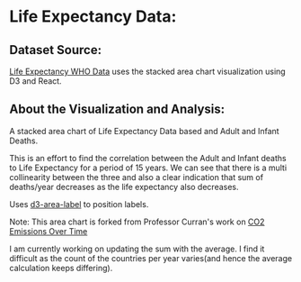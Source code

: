 # Life Expectancy Data:

## Dataset Source: 
[Life Expectancy WHO Data](https://gist.github.com/aishwarya8615/89d9f36fc014dea62487f7347864d16a) uses the stacked area chart visualization using D3 and React. 

## About the Visualization and Analysis: 
A stacked area chart of Life Expectancy Data based and Adult and Infant Deaths.

This is an effort to find the correlation between the Adult and Infant deaths to  Life Expectancy for a period of 15 years. We can see that there is a multi collinearity between the three and also a clear indication that sum of deaths/year decreases as the life expectancy also decreases.

Uses [d3-area-label](https://github.com/curran/d3-area-label) to position labels.

Note: This area chart is forked from Professor Curran's work on [CO2 Emissions Over Time](https://beta.vizhub.com/curran/020db47cc32144e192fa6f0f7eeb1cf7)

I am currently working on updating the sum with the average. I find it difficult as the count of the countries per year varies(and hence the average calculation keeps differing).
